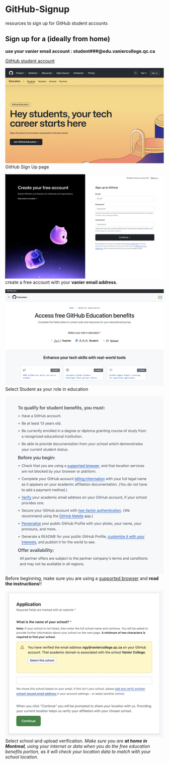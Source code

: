 # GitHub-Signup

resources to sign up for GitHub student accounts

##  Sign up for a (ideally from home)

**use your vanier email account : student###@edu.vaniercollege.qc.ca**

[GitHub student account](https://github.com/education/students)

[![education page](images/github_signup1.png)](https://github.com/education/students)
GitHub Sign Up page

![signup](images/github_signup2.png)
create a free account with your **vanier email address**.

![select student](images/github_signup3.jpg)
Select Student as your role in education

![before beginning](images/github_signup4.jpg)
Before beginning, make sure you are using a [supported browser](https://docs.github.com/en/get-started/using-github/supported-browsers) and **read the instructions**!!

![upload](images/github_signup5.jpg)
Select school and upload verification. *Make sure you are **at home in Montreal**, using your internet or data when you do the free education benefits portion, as it will check your location data to match with your school location.*


